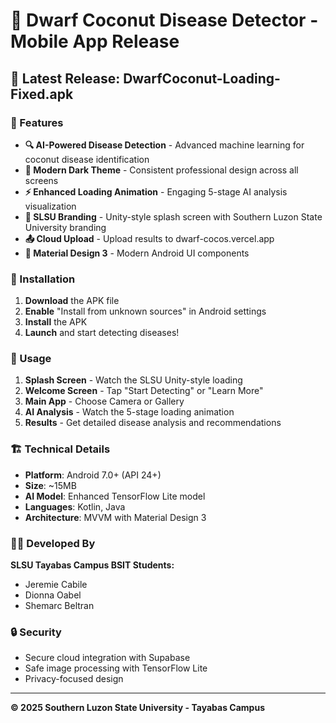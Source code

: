 # 📱 Dwarf Coconut Disease Detector - Mobile App Release

## 🚀 Latest Release: DwarfCoconut-Loading-Fixed.apk

### 🌟 Features
- **🔍 AI-Powered Disease Detection** - Advanced machine learning for coconut disease identification
- **🎨 Modern Dark Theme** - Consistent professional design across all screens
- **⚡ Enhanced Loading Animation** - Engaging 5-stage AI analysis visualization
- **🏫 SLSU Branding** - Unity-style splash screen with Southern Luzon State University branding
- **📤 Cloud Upload** - Upload results to dwarf-cocos.vercel.app
- **📱 Material Design 3** - Modern Android UI components

### 🔧 Installation
1. **Download** the APK file
2. **Enable** "Install from unknown sources" in Android settings
3. **Install** the APK
4. **Launch** and start detecting diseases!

### 🎯 Usage
1. **Splash Screen** - Watch the SLSU Unity-style loading
2. **Welcome Screen** - Tap "Start Detecting" or "Learn More"
3. **Main App** - Choose Camera or Gallery
4. **AI Analysis** - Watch the 5-stage loading animation
5. **Results** - Get detailed disease analysis and recommendations

### 🏗️ Technical Details
- **Platform**: Android 7.0+ (API 24+)
- **Size**: ~15MB
- **AI Model**: Enhanced TensorFlow Lite model
- **Languages**: Kotlin, Java
- **Architecture**: MVVM with Material Design 3

### 👨‍💻 Developed By
**SLSU Tayabas Campus BSIT Students:**
- Jeremie Cabile
- Dionna Oabel  
- Shemarc Beltran

### 🔒 Security
- Secure cloud integration with Supabase
- Safe image processing with TensorFlow Lite
- Privacy-focused design

---
**© 2025 Southern Luzon State University - Tayabas Campus**
